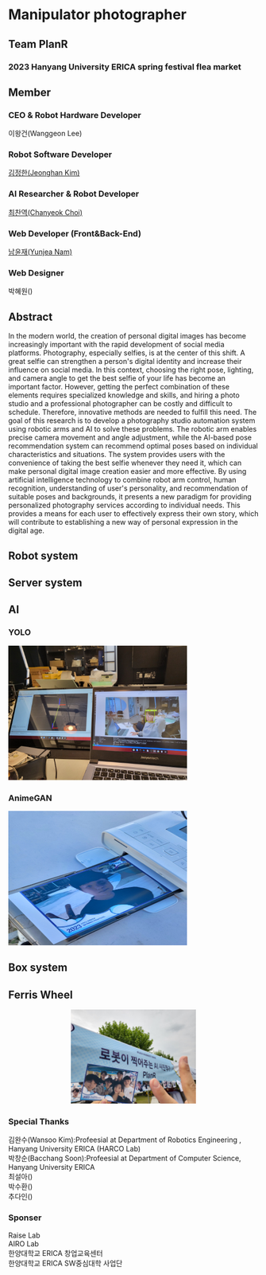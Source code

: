 # Manipulator photographer
## Team PlanR
### 2023 Hanyang University ERICA spring festival flea market 

## Member
### CEO & Robot Hardware Developer
이왕건(Wanggeon Lee) 

### Robot Software Developer 
[김정한(Jeonghan Kim)](https://github.com/Kim-JeongHan)

### AI Researcher & Robot Developer
[최찬역(Chanyeok Choi)](https://github.com/Angledsugar)

### Web Developer (Front&Back-End)
[남윤재(Yunjea Nam)](https://github.com/ujma1234)

### Web Designer
박혜원()

## Abstract
In the modern world, the creation of personal digital images has become increasingly important with the rapid development of social media platforms. Photography, especially selfies, is at the center of this shift. A great selfie can strengthen a person's digital identity and increase their influence on social media. In this context, choosing the right pose, lighting, and camera angle to get the best selfie of your life has become an important factor. However, getting the perfect combination of these elements requires specialized knowledge and skills, and hiring a photo studio and a professional photographer can be costly and difficult to schedule. Therefore, innovative methods are needed to fulfill this need. The goal of this research is to develop a photography studio automation system using robotic arms and AI to solve these problems. The robotic arm enables precise camera movement and angle adjustment, while the AI-based pose recommendation system can recommend optimal poses based on individual characteristics and situations. The system provides users with the convenience of taking the best selfie whenever they need it, which can make personal digital image creation easier and more effective. By using artificial intelligence technology to combine robot arm control, human recognition, understanding of user's personality, and recommendation of suitable poses and backgrounds, it presents a new paradigm for providing personalized photography services according to individual needs. This provides a means for each user to effectively express their own story, which will contribute to establishing a new way of personal expression in the digital age.

## Robot system

## Server system

## AI
### YOLO
<img src="image/3.jpg" width="360" height="270"/> 

### AnimeGAN
<img src="image/1.jpg" width="360" height="270"/>

## Box system

## Ferris Wheel

<p align="center">
  <img src="image/0.jpg" 
       width="50%" 
       height="50%"
       />
</p>

### Special Thanks
김완수(Wansoo Kim):Profeesial at Department of Robotics Engineering , Hanyang University ERICA (HARCO Lab) \
박창순(Bacchang Soon):Profeesial at Department of Computer Science, Hanyang University ERICA \
최설아() \
박수환() \
추다인()

### Sponser
Raise Lab \
AIRO Lab \
한양대학교 ERICA 창업교육센터 \
한양대학교 ERICA SW중심대학 사업단
